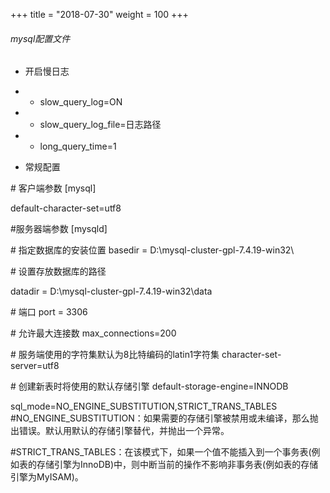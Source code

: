 +++
title = "2018-07-30"
weight = 100
+++


###### mysql配置文件
- 开启慢日志
- - slow_query_log=ON

- - slow_query_log_file=日志路径

- - long_query_time=1

- 常规配置

\# 客户端参数
[mysql]

default-character-set=utf8 

\#服务器端参数
[mysqld]

\# 指定数据库的安装位置
basedir = D:\mysql-cluster-gpl-7.4.19-win32\

\# 设置存放数据库的路径

datadir = D:\mysql-cluster-gpl-7.4.19-win32\data

\# 端口
port = 3306

\# 允许最大连接数
max_connections=200

\# 服务端使用的字符集默认为8比特编码的latin1字符集
character-set-server=utf8

\# 创建新表时将使用的默认存储引擎
default-storage-engine=INNODB 

sql_mode=NO_ENGINE_SUBSTITUTION,STRICT_TRANS_TABLES 
\#NO_ENGINE_SUBSTITUTION：如果需要的存储引擎被禁用或未编译，那么抛出错误。默认用默认的存储引擎替代，并抛出一个异常。

\#STRICT_TRANS_TABLES：在该模式下，如果一个值不能插入到一个事务表(例如表的存储引擎为InnoDB)中，则中断当前的操作不影响非事务表(例如表的存储引擎为MyISAM)。



